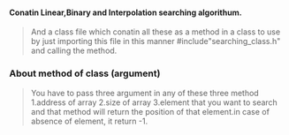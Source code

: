 #### Conatin Linear,Binary and Interpolation searching algorithum.
> And a class file which conatin all these as a method in a class to use by just importing this file in this manner     #include"searching_class.h" and calling the method.
### About method of class (argument)
> You have to pass three argument in any of these three method
  1.address of array
  2.size of array
  3.element that you want to search
 and that method will return the position of that element.in case of absence of element, it return -1.
